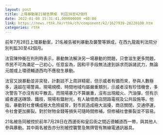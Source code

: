 ```yaml
---
layout: post
title: 上環暴動案21被告罪成　判囚30至42個月
date: 2022-01-08 15:31:41.000000000 +08:00
link: https://news.rthk.hk/rthk/ch/component/k2/1627939-20220108.htm
categories: rthk
---
```


前年7月28日上環暴動案，21名被告被判暴動及襲警等罪成，在西九龍裁判法院分別判監30至42個月。

法官陳仲衡在判刑時表示，暴動無法解決另一場暴動的問題，只會滋生更多問題，市民不可為滿足一己初心，任意妄為，因和平手段無法達到訴求而訴諸武力，無論元朗或上環德輔道西均不應發生暴動。

法官又說暴動並非突發，計劃談不上周詳精密，但示威者有備而來，參與人數極多，遠超在場警員。現場規模、時間地域均屬嚴重類別，示威者沒有珍惜機會，多次警告下亦沒有和平散去，而現場暴力不算嚴重，沒有出現縱火、汽油彈，但有示威者運送磚頭、鐵枝，現場有鐳射光，有人破壞商店閉路電視及公共設施等。他指，暴動對社會構成極大危險威脅，對市民造成極大滋擾，商店關閉，交通停運，令社會更加撕裂。對於財物金錢等損失可隨時間修補，但修補社會撕裂並不容易。

21名被告同被控於前年7月28日在西邊街和皇后街之間近德輔道西一帶，與其他人參與暴動。其中兩名被告亦分別被控襲警及無牌管有無線電通訊器具。
